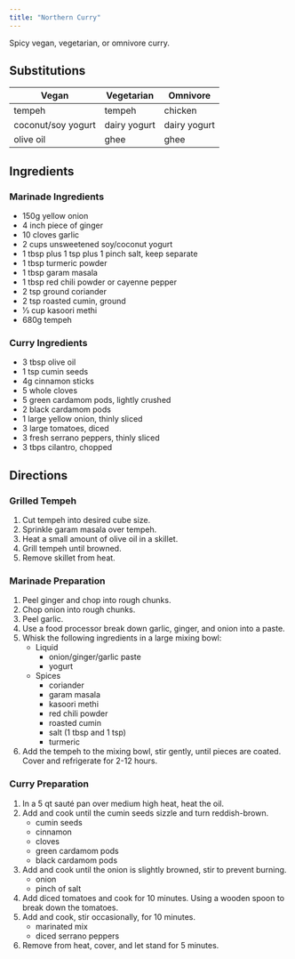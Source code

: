 ```yaml
---
title: "Northern Curry"
---
```


Spicy vegan, vegetarian, or omnivore curry.

## Substitutions

|Vegan|Vegetarian|Omnivore|
--- | --- | ---
|tempeh|tempeh|chicken|
|coconut/soy yogurt|dairy yogurt|dairy yogurt|
|olive oil|ghee|ghee|

## Ingredients

### Marinade Ingredients

* 150g yellow onion
* 4 inch piece of ginger
* 10 cloves garlic
* 2 cups unsweetened soy/coconut yogurt
* 1 tbsp plus 1 tsp plus 1 pinch salt, keep separate
* 1 tbsp turmeric powder
* 1 tbsp garam masala
* 1 tbsp red chili powder or cayenne pepper
* 2 tsp ground coriander
* 2 tsp roasted cumin, ground
* 1⁄3 cup kasoori methi
* 680g tempeh

### Curry Ingredients

* 3 tbsp olive oil
* 1 tsp cumin seeds
* 4g cinnamon sticks
* 5 whole cloves
* 5 green cardamom pods, lightly crushed
* 2 black cardamom pods
* 1 large yellow onion, thinly sliced
* 3 large tomatoes, diced
* 3 fresh serrano peppers, thinly sliced
* 3 tbps cilantro, chopped

## Directions

### Grilled Tempeh

1. Cut tempeh into desired cube size.
1. Sprinkle garam masala over tempeh.
1. Heat a small amount of olive oil in a skillet.
1. Grill tempeh until browned.
1. Remove skillet from heat.

### Marinade Preparation

1. Peel ginger and chop into rough chunks.
1. Chop onion into rough chunks.
1. Peel garlic.
1. Use a food processor break down garlic, ginger, and onion into a paste.
1. Whisk the following ingredients in a large mixing bowl:
   * Liquid
      * onion/ginger/garlic paste
      * yogurt
   * Spices
      * coriander
      * garam masala
      * kasoori methi
      * red chili powder
      * roasted cumin
      * salt (1 tbsp and 1 tsp)
      * turmeric
1. Add the tempeh to the mixing bowl, stir gently, until pieces are coated. Cover and refrigerate for 2-12 hours.

### Curry Preparation

1. In a 5 qt sauté pan over medium high heat, heat the oil.
1. Add and cook until the cumin seeds sizzle and turn reddish-brown.
   * cumin seeds
   * cinnamon
   * cloves
   * green cardamom pods
   * black cardamom pods
1. Add and cook until the onion is slightly browned, stir to prevent burning.
   * onion
   * pinch of salt
1. Add diced tomatoes and cook for 10 minutes. Using a wooden spoon to break down the tomatoes.
1. Add and cook, stir occasionally, for 10 minutes.
   * marinated mix
   * diced serrano peppers
1. Remove from heat, cover, and let stand for 5 minutes.
